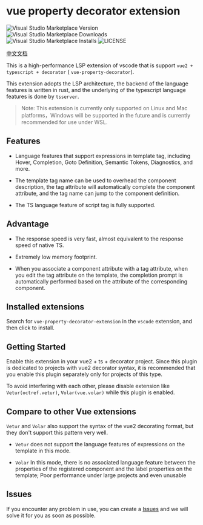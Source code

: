 # vue property decorator extension

![Visual Studio Marketplace Version](https://img.shields.io/visual-studio-marketplace/v/ren-wei.vue-property-decorator-extension)
![Visual Studio Marketplace Downloads](https://img.shields.io/visual-studio-marketplace/d/ren-wei.vue-property-decorator-extension)
![Visual Studio Marketplace Installs](https://img.shields.io/visual-studio-marketplace/i/ren-wei.vue-property-decorator-extension)
![LICENSE](https://img.shields.io/badge/license-MIT-green)

[中文文档](https://github.com/ren-wei/vue-property-decorator-extension/blob/master/README-zh-CN.md)

This is a high-performance LSP extension of vscode that is support `vue2 + typescript + decorator` ( `vue-property-decorator`).

This extension adopts the LSP architecture, the backend of the language features is written in rust, and the underlying of the typescript language features is done by `tsserver`.

> Note: This extension is currently only supported on Linux and Mac platforms，Windows will be supported in the future and is currently recommended for use under WSL.

## Features

* Language features that support expressions in template tag, including Hover, Completion, Goto Definition, Semantic Tokens, Diagnostics, and more.

* The template tag name can be used to overhead the component description, the tag attribute will automatically complete the component attribute, and the tag name can jump to the component definition.

* The TS language feature of script tag is fully supported.

## Advantage

* The response speed is very fast, almost equivalent to the response speed of native TS.

* Extremely low memory footprint.

* When you associate a component attribute with a tag attribute, when you edit the tag attribute on the template, the completion prompt is automatically performed based on the attribute of the corresponding component.

## Installed extensions

Search for `vue-property-decorator-extension` in the `vscode` extension, and then click to install.

## Getting Started

Enable this extension in your vue2 + ts + decorator project. Since this plugin is dedicated to projects with vue2 decorator syntax, it is recommended that you enable this plugin separately only for projects of this type.

To avoid interfering with each other, please disable extension like `Vetur(octref.vetur)`, `Volar(vue.volar)` while this plugin is enabled.

## Compare to other Vue extensions

`Vetur` and `Volar` also support the syntax of the vue2 decorating format, but they don't support this pattern very well.

* `Vetur` does not support the language features of expressions on the template in this mode.

* `Volar` In this mode, there is no associated language feature between the properties of the registered component and the label properties on the template; Poor performance under large projects and even unusable

## Issues

If you encounter any problem in use, you can create a [Issues](https://github.com/ren-wei/vue-property-decorator-extension/issues) and we will solve it for you as soon as possible.

